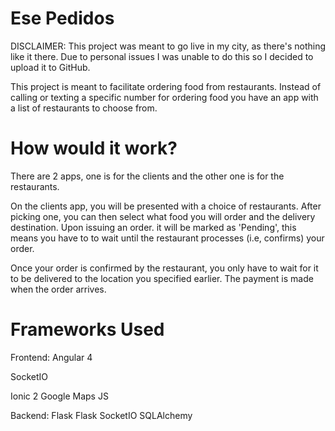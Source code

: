 # Ese Pedidos

DISCLAIMER: This project was meant to go live in my city, as there's nothing like it there. Due to personal issues I was unable to do this so I decided to upload it to GitHub.

This project is meant to facilitate ordering food from restaurants. Instead of calling or texting a specific number for ordering food you have an app with a list of restaurants to choose from.

# How would it work?

There are 2 apps, one is for the clients and the other one is for the restaurants.

On the clients app, you will be presented with a choice of restaurants. After picking one, you can then select what food you will order and the delivery destination. Upon issuing an order. it will be marked as 'Pending', this means you have to to wait until the restaurant processes (i.e, confirms) your order.

Once your order is confirmed by the restaurant, you only have to wait for it to be delivered to the location you specified earlier. The payment is made when the order arrives.


# Frameworks Used

Frontend:
Angular 4

SocketIO

Ionic 2
Google Maps JS

Backend:
Flask
Flask SocketIO
SQLAlchemy

